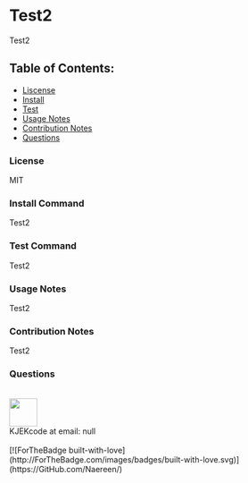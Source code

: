 
# Test2
Test2
## Table of Contents:
- [Liscense](#liscense)
- [Install](#install-command)
- [Test](#test-command)
- [Usage Notes](#usage-notes)
- [Contribution Notes](#contribution-notes)
- [Questions](#questions)
### License
MIT
### Install Command
Test2
### Test Command
Test2
### Usage Notes
Test2
### Contribution Notes
Test2
### Questions
<br>
<img src="https://avatars2.githubusercontent.com/u/26723326?v=4" width='50px'/> <br>KJEKcode at email: null
<br><br>
[![ForTheBadge built-with-love](http://ForTheBadge.com/images/badges/built-with-love.svg)](https://GitHub.com/Naereen/)

